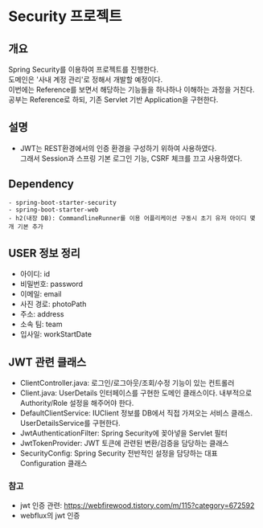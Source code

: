 # Security 프로젝트

## 개요
Spring Security를 이용하여 프로젝트를 진행한다.  
도메인은 '사내 계정 관리'로 정해서 개발할 예정이다.  
이번에는 Reference를 보면서 해당하는 기능들을 하나하나 이해하는 과정을 거친다.  
공부는 Reference로 하되, 기존 Servlet 기반 Application을 구현한다.  

## 설명
- JWT는 REST환경에서의 인증 환경을 구성하기 위하여 사용하였다.  
  그래서 Session과 스프링 기본 로그인 기능, CSRF 체크를 끄고 사용하였다.  

## Dependency
```
- spring-boot-starter-security
- spring-boot-starter-web
- h2(내장 DB): CommandlineRunner를 이용 어플리케이션 구동시 초기 유저 아이디 몇 개 기본 추가
```
   
## USER 정보 정리
- 아이디: id
- 비밀번호: password
- 이메일: email
- 사진 경로: photoPath
- 주소: address
- 소속 팀: team
- 입사일: workStartDate

## JWT 관련 클래스
- ClientController.java: 로그인/로그아웃/조회/수정 기능이 있는 컨트롤러
- Client.java: UserDetails 인터페이스를 구현한 도메인 클래스이다. 내부적으로 Authority/Role 설정을 해주어야 한다.
- DefaultClientService: IUClient 정보를 DB에서 직접 가져오는 서비스 클래스. UserDetailsService를 구현한다.
- JwtAuthenticationFilter: Spring Security에 꽂아넣을 Servlet 필터
- JwtTokenProvider: JWT 토큰에 관련된 변환/검증을 담당하는 클래스
- SecurityConfig: Spring Security 전반적인 설정을 담당하는 대표 Configuration 클래스


### 참고
- jwt 인증 관련: https://webfirewood.tistory.com/m/115?category=672592
- webflux의 jwt 인증

